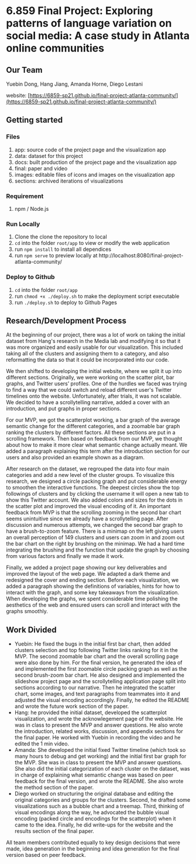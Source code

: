 # 6.859 Final Project: Exploring patterns of language variation on social media: A case study in Atlanta online communities

## Our Team
Yuebin Dong, Hang Jiang, Amanda Horne, Diego Lestani

website: [https://6859-sp21.github.io/final-project-atlanta-community/](https://6859-sp21.github.io/final-project-atlanta-community/)

## Getting started
### Files
1. app: source code of the project page and the visualization app
2. data: dataset for this project
3. docs: built production of the project page and the visualization app
4. final: paper and video
5. images: editable files of icons and images on the visualization app
6. sections: archived iterations of visualizations

### Requirement
1. npm / Node.js

### Run Locally
1. Clone the clone the repository to local
2. `cd` into the folder `root/app` to view or modify the web application
3. run `npm install` to install all dependices
4. run `npm serve` to preview locally at http://localhost:8080/final-project-atlanta-community/

### Deploy to Github
1. `cd` into the folder `root/app`
2. run `chmod +x ./deploy.sh` to make the deployment script executable
3. run `./deploy.sh` to deploy to Github Pages

## Research/Development Process
At the beginning of our project, there was a lot of work on taking the initial dataset from Hang's research in the Media lab and modifying it so that it was more organized and easily usable for our visualization. This included taking all of the clusters and assigning them to a category, and also reformatting the data so that it could be incorporated into our code.

We then shifted to developing the initial website, where we split it up into different sections. Originally, we were working on the scatter plot, bar graphs, and Twitter users’ profiles. One of the hurdles we faced was trying to find a way that we could switch and reload different user's Twitter timelines onto the website. Unfortunately, after trials, it was not scalable. We decided to have a scrollytelling narrative, added a cover with an introduction, and put graphs in proper sections.

For our MVP, we got the scatterplot working, a bar graph of the average semantic change for the different categories, and a zoomable bar graph ranking the clusters by different factors. All these sections are put in a scrolling framework. Then based on feedback from our MVP, we thought about how to make it more clear what semantic change actually meant. We added a paragraph explaining this term after the introduction section for our users and also provided an example shown as a diagram. 

After research on the dataset, we regrouped the data into four main categories and add a new level of the cluster groups. To visualize this research, we designed a circle packing graph and put considerable energy to smoothen the interactive functions. The deepest circles show the top followings of clusters and by clicking the username it will open a new tab to show this Twitter account. We also added colors and sizes for the dots in the scatter plot and improved the visual encoding of it. An important feedback from MVP is that the scrolling zooming in the second bar chart seems unintuitive since we already have a scrollytelling page. After discussion and numerous attempts, we changed the second bar graph to have a brush-to-zoom feature. There is a minimap on the left giving users an overall perception of 149 clusters and users can zoom in and zoom out the bar chart on the right by brushing on the minimap. We had a hard time integrating the brushing and the function that update the graph by choosing from various factors and finally we made it work.

Finally, we added a project page showing our key deliverables and improved the layout of the web page. We adapted a dark theme and redesigned the cover and ending section. Before each visualization, we added a paragraph showing the definitions of variables, hints for how to interact with the graph, and some key takeaways from the visualization. When developing the graphs, we spent considerable time polishing the aesthetics of the web and ensured users can scroll and interact with the graphs smoothly.

## Work Divided
- Yuebin: He fixed the bugs in the initial first bar chart, then added clusters selection and top following Twitter links ranking for it in the MVP. The second zoomable bar chart and the overall scrolling page were also done by him. For the final version, he generated the idea of and implemented the first zoomable circle packing graph as well as the second brush-zoom bar chart. He also designed and implemented the slideshow project page and the scrollytelling application page split into sections according to our narrative. Then he integrated the scatter chart, some images, and text paragraphs from teammates into it and adjusted the visual encoding accordingly. Finally, he edited the README and wrote the future work section of the paper.
- Hang: he provided the initial dataset, developed the scatterplot visualization, and wrote the acknowlegement page of the website. He was in class to present the MVP and answer questions. He also wrote the introduction, related works, discussion, and appendix sections for the final paper. He worked with Yuebin in recording the video and he edited the 1 min video.
- Amanda: She developed the initial fixed Twitter timeline (which took so many hours to debug and get working) and the initial first bar graph for the MVP. She was in class to present the MVP and answer questions. She also did the initial categorization of each cluster on the dataset, was in charge of explaining what semantic change was based on peer feedback for the final version, and wrote the README. She also wrote the method section of the paper.
- Diego worked on structuring the original database and editing the original categories and groups for the clusters. Second, he drafted some visualizations such as a bubble chart and a treemap. Third, thinking of visual encodings along the way, he advocated the bubble visual encoding (packed circle and encodings for the scatterplot) when it came to the idea. Finally, he did write-ups for the website and the results section of the final paper.

All team members contributed equally to key design decisions that were made, idea generation in the beginning and idea generation for the final version based on peer feedback.
